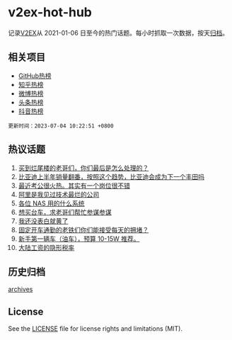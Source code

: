 # v2ex-hot-hub

 记录[V2EX](https://www.v2ex.com/)从 2021-01-06 日至今的热门话题。每小时抓取一次数据，按天[归档](archives)。
 
 ## 相关项目

- [GitHub热榜](https://github.com/it985/github-hot-hub)
- [知乎热榜](https://github.com/it985/zhihu-hot-hub)
- [微博热榜](https://github.com/it985/weibo-hot-hub)
- [头条热榜](https://github.com/it985/toutiao-hot-hub)
- [抖音热榜](https://github.com/it985/douyin-hot-hub)


 `更新时间：2023-07-04 10:22:51 +0800`

## 热议话题

1. [买到烂尾楼的老哥们，你们最后是怎么处理的？](https://www.v2ex.com/t/953602)
1. [比亚迪上半年销量翻番，按照这个趋势，比亚迪会成为下一个丰田吗](https://www.v2ex.com/t/953644)
1. [最近考公很火热。其实有一个岗位很不错](https://www.v2ex.com/t/953614)
1. [阿里是我见过技术最烂的公司](https://www.v2ex.com/t/953798)
1. [各位 NAS 用的什么系统](https://www.v2ex.com/t/953735)
1. [想买台车，求老哥们帮忙参谋参谋](https://www.v2ex.com/t/953577)
1. [我还没表白就黄了](https://www.v2ex.com/t/953829)
1. [固定开车通勤的老铁们你们能接受每天的拥堵？](https://www.v2ex.com/t/953845)
1. [新手第一辆车（油车），预算 10-15W 推荐。](https://www.v2ex.com/t/953594)
1. [大陆工资的隐形税率](https://www.v2ex.com/t/953620)

## 历史归档

[archives](archives)

## License

See the [LICENSE](LICENSE) file for license rights and limitations (MIT).
